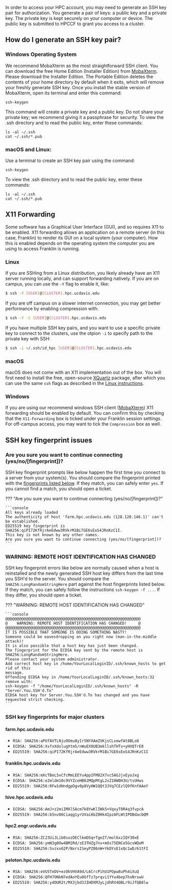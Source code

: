 In order to access your HPC account, you may need to generate an SSH key pair for authorization. You generate a pair of
keys: a public key and a private key. The private key is kept securely on your computer or device. The public key is
submitted to HPCCF to grant you access to a cluster.

## How do I generate an SSH key pair?

### Windows Operating System

We recommend MobaXterm as the most straightforward SSH client. You can download the free Home Edition (Installer
Edition) from [MobaXterm](https://mobaxterm.mobatek.net/). Please download the Installer Edition. The Portable Edition
deletes the contents of your home directory by default when it exits, which will remove your freshly generate SSH key.
Once you install the stable version of MobaXterm, open its terminal and enter this command:

`ssh-keygen`

This command will create a private key and a public key. Do not share your private key; we recommend giving it a
passphrase for security. To view the .ssh directory and to read the public key, enter these commands:

```
ls -al ~/.ssh
cat ~/.ssh/*.pub
```

### macOS and Linux:

Use a terminal to create an SSH key pair using the command:

`ssh-keygen`

To view the .ssh directory and to read the public key, enter these commands:

```
ls -al ~/.ssh
cat ~/.ssh/*.pub
```

## X11 Forwarding

Some software has a Graphical User Interface (GUI), and so requires X11 to be enabled. X11 forwarding allows an
application on a remote server (in this case, Franklin) to render its GUI on a local system (your computer). How this is
enabled depends on the operating system the computer you are using to access Franklin is running.

### Linux

If you are SSHing from a Linux distribution, you likely already have an X11 server running locally, and can support
forwarding natively. If you are on campus, you can use the `-Y` flag to enable it, like:

```bash
$ ssh -Y [USER]@[CLUSTER].hpc.ucdavis.edu
```

If you are off campus on a slower internet connection, you may get better performance by enabling compression with:

```bash
$ ssh -Y -C [USER]@[CLUSTER].hpc.ucdavis.edu
```

If you have multiple SSH key pairs, and you want to use a specific private key to connect to the clusters, use the
otpion `-i` to specify path to the private key with SSH:

```bash
$ ssh -i ~/.ssh/id_hpc [USER]@[CLUSTER].hpc.ucdavis.edu
```

### macOS

macOS does not come with an X11 implementation out of the box. You will first need to install the free, open-source
[XQuartz](https://www.xquartz.org/) package, after which you can use the same `ssh` flags as described in the
[Linux instructions](access.md#linux).

### Windows

If you are using our recommend windows SSH client ([MobaXterm](access.md#windows-operating-system)) X11 forwarding
should be enabled by default. You can confirm this by checking that the `X11-Forwarding` box is ticked under your
Franklin session settings. For off-campus access, you may want to tick the `Compression` box as well.

## SSH key fingerprint issues

### Are you sure you want to continue connecting (yes/no/[fingerprint])?

SSH key fingerprint prompts like below happen the first time you connect to a server from your system(s). You should
compare the fingerprint printed with the [fingerprints listed below](#ssh-key-fingerprints-for-major-clusters). If they
match, you can safely enter `yes`. If you cannot find a match, you should open a ticket.

??? "Are you sure you want to continue connecting (yes/no/[fingerprint])?"

    ```console
    All keys already loaded
    The authenticity of host 'farm.hpc.ucdavis.edu (128.120.146.1)' can't be established.
    ED25519 key fingerprint is SHA256:qiPI72KfRjrAeEdww3RVkrM1Bi7GE6sEoS4JRnKzC1I.
    This key is not known by any other names.
    Are you sure you want to continue connecting (yes/no/[fingerprint])?
    ```

### WARNING: REMOTE HOST IDENTIFICATION HAS CHANGED

SSH key fingerprint errors like below are normally caused when a host is reinstalled and the newly generated SSH host
key differs from the last time you SSH'd to the server. You should compare the `SHA256:LongRandomStringHere` part
against the host fingerprints listed below. If they match, you can safely follow the instructions `ssh-keygen -f ...`.
If they differ, you should open a ticket.

??? "WARNING: REMOTE HOST IDENTIFICATION HAS CHANGED"

    ```console
    @@@@@@@@@@@@@@@@@@@@@@@@@@@@@@@@@@@@@@@@@@@@@@@@@@@@@@@@@@@
    @    WARNING: REMOTE HOST IDENTIFICATION HAS CHANGED!     @
    @@@@@@@@@@@@@@@@@@@@@@@@@@@@@@@@@@@@@@@@@@@@@@@@@@@@@@@@@@@
    IT IS POSSIBLE THAT SOMEONE IS DOING SOMETHING NASTY!
    Someone could be eavesdropping on you right now (man-in-the-middle attack)!
    It is also possible that a host key has just been changed.
    The fingerprint for the ECDSA key sent by the remote host is
    SHA256:LongRandomStringHere.
    Please contact your system administrator.
    Add correct host key in /home/YourLocalLoginID/.ssh/known_hosts to get rid of this
    message.
    Offending ECDSA key in /home/YourLocalLoginID/.ssh/known_hosts:32
    remove with:
    ssh-keygen -f "/home/YourLocalLoginID/.ssh/known_hosts" -R "Server.You.SSH'd.To"
    ECDSA host key for Server.You.SSH'd.To has changed and you have requested strict checking.
    ```

### SSH key fingerprints for major clusters

#### farm.hpc.ucdavis.edu

- `RSA: SHA256:aPUfAVTLNju9Omu8yIr5NYXAmZVKjsCLvewfAt8BLo8 `
- `ECDSA: SHA256:XsfxXdolugXtm5/nWuEX0UB3mkllshTHTx+yHXQTrE0 `
- `ED25519: SHA256:qiPI72KfRjrAeEdww3RVkrM1Bi7GE6sEoS4JRnKzC1I `

#### franklin.hpc.ucdavis.edu

- `RSA: SHA256:mXcTBeL5xCfcMmLEEYu4ppIFM82X7vc5AGJjvEyoJxg`
- `ECDSA: SHA256:e2mldm10c9VYZceHB62MQpMtgL2sZ10W0H3U/tsUHws`
- `ED25519: SHA256:RFw1dHndgpDgv0p8VyHW1QQt3JVq7CEzlQ9fKnfAAoY`

#### hive.hpc.ucdavis.edu

- `ECDSA: SHA256:AmJ+z2miIMXlSAcm7k8YwKlIWk5+VqxyT0R4q3fvpcA`
- `ED25519: SHA256:b5nv86Ciaqg1yrUVai6bZ0Hk4IpzAFLWtIPDBdacbQM`

#### hpc2.engr.ucdavis.edu

- `RSA: SHA256:ZC23UiJLib0sozDEClkmD5q+TgeZf/mol6xzIQY30xE`
- `ECDSA: SHA256:ymN3g0Ow4BM2Rd/zE3THZg7nv+mOs75ENCe5GcvWQoM`
- `ED25519: SHA256:Svzxx62P/NxrsISeyPZ06nW+YkDYsE1xQc1wD/61tFI`

#### peloton.hpc.ucdavis.edu

- `RSA: SHA256:eVU5TeDV+ezOkVHVA9d/L6CrcPihU1POpw8uPh4iXuQ`
- `ECDSA: SHA256:QFH7ONkN7edAoYEu0GfTz7prqvi1YYu4bep7hxNrswU`
- `ED25519: SHA256:ydOUR2t/MX3jbd3JIHDXMJyLjdhRV4OBLr9iJfQB8lw`
